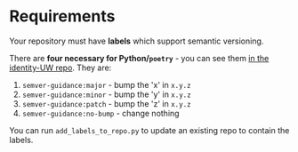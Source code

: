 # Requirements

Your repository must have **labels** which support semantic versioning.

There are **four necessary for Python/`poetry`** - you can see them [in the identity-UW repo](https://github.com/UWIT-IAM/identity-uw/issues/labels). They are:

1. `semver-guidance:major` - bump the 'x' in `x.y.z`
2. `semver-guidance:minor` - bump the 'y' in `x.y.z`
3. `semver-guidance:patch` - bump the 'z' in `x.y.z`
4. `semver-guidance:no-bump` - change nothing

You can run `add_labels_to_repo.py` to update an existing repo to contain the labels.
